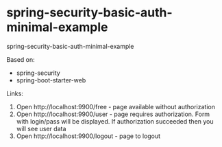 # spring-security-basic-auth-minimal-example
spring-security-basic-auth-minimal-example

Based on:
- spring-security
- spring-boot-starter-web

Links:
1) Open http://localhost:9900/free - page available without authorization
2) Open http://localhost:9900/user - page requires authorization. Form with login/pass will be displayed. If authorization succeeded then you will see user data
3) Open http://localhost:9900/logout - page to logout

